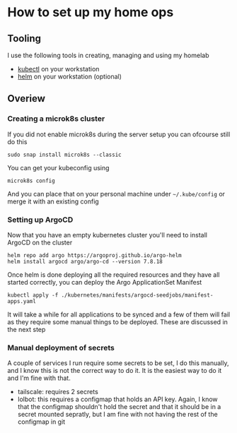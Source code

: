 # How to set up my home ops

## Tooling
I use the following tools in creating, managing and using my homelab

* [kubectl](https://kubernetes.io/docs/tasks/tools/) on your workstation
* [helm](https://helm.sh/docs/intro/install/) on your workstation (optional)

## Overiew

### Creating a microk8s cluster
If you did not enable microk8s during the server setup you can ofcourse still do this 
```
sudo snap install microk8s --classic
```

You can get your kubeconfig using 
```
microk8s config
```
And you can place that on your personal machine under `~/.kube/config` or merge it with an existing config

### Setting up ArgoCD 
Now that you have an empty kubernetes cluster you'll need to install ArgoCD on the cluster
```
helm repo add argo https://argoproj.github.io/argo-helm
helm install argocd argo/argo-cd --version 7.8.18
```

Once helm is done deploying all the required resources and they have all started correctly, you can deploy the Argo ApplicationSet Manifest
```
kubectl apply -f ./kubernetes/manifests/argocd-seedjobs/manifest-apps.yaml
```

It will take a while for all applications to be synced and a few of them will fail as they require some manual things to be deployed. These are discussed in the next step

### Manual deployment of secrets
A couple of services I run require some secrets to be set, I do this manually, and I know  this is not the correct way to do it. It is the easiest way to do it and I'm fine with that.
* tailscale: requires 2 secrets
* lolbot: this requires a configmap that holds an API key. Again, I know that the configmap shouldn't hold the secret and that it should be in a secret mounted sepratly, but I am fine with not having the rest of the configmap in git

